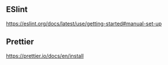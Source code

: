 ## ESlint

https://eslint.org/docs/latest/use/getting-started#manual-set-up

## Prettier

https://prettier.io/docs/en/install

